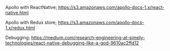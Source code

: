 Apollo with ReactNative;
https://s3.amazonaws.com/apollo-docs-1.x/react-native.html


Apollo with Redux store;
https://s3.amazonaws.com/apollo-docs-1.x/redux.html

Debugging;
https://medium.com/research-engineering-at-simply-technologies/react-native-debugging-like-a-god-9610ac2ffd12
